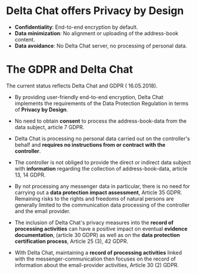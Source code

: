 
# Delta Chat offers **Privacy by Design**

- **Confidentiality**: End-to-end encryption by default.
- **Data minimization**: No alignment or uploading of the address-book content.
- **Data avoidance**: No Delta Chat server, no processing of personal data.

# The **GDPR** and  **Delta Chat**

The current status reflects Delta Chat and GDPR ( 16.05.2018).


- By providing user-friendly end-to-end encryption, 
  Delta Chat implements the requirements of the Data Protection Regulation 
  in terms of **Privacy by Design**.

- No need to obtain **consent** to process the address-book-data 
  from the data subject, article 7 GDPR.

- Delta Chat is processing no personal data 
  carried out on the controller's behalf and 
  **requires no instructions from or contract with the controller**.

- The controller is not obliged to provide the direct or indirect data subject 
  with **information** regarding 
  the collection of address-book-data, article 13, 14 GDPR.

- By not processing any messenger data in particular, 
  there is no need for carrying out 
  a **data protection impact assessment**, Article 35 GDPR. 
  Remaining risks to the rights and freedoms of natural persons 
  are generally limited to the communication data processing 
  of the controller and the email provider.

- The inclusion of Delta Chat's privacy measures into the 
  **record of processing activities** can have a positive impact 
  on eventual **evidence documentation**, (article 30 GDPR) 
  as well as on the **data protection certification process**, Article 25 (3), 42 GDPR.

- With Delta Chat, maintaining a **record of processing activities** 
  linked with the messenger-communication then 
  focuses on the record of information 
  about the email-provider activities, Article 30 (2) GDPR.

